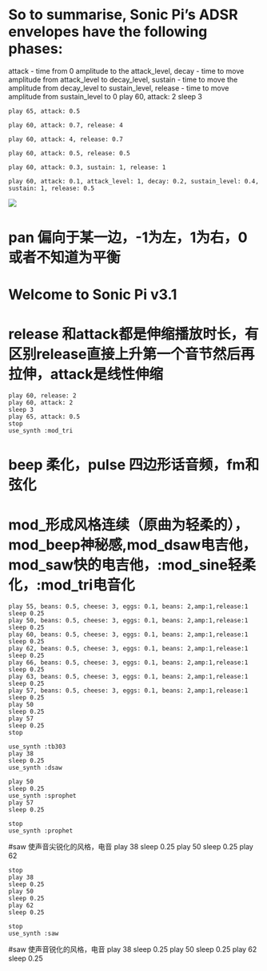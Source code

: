 # So to summarise, Sonic Pi’s ADSR envelopes have the following phases: 

attack - time from 0 amplitude to the attack_level, 
decay - time to move amplitude from attack_level to decay_level, 
sustain - time to move the amplitude from decay_level to sustain_level, 
release - time to move amplitude from sustain_level to 0 
play 60, attack: 2
sleep 3

    play 65, attack: 0.5
    
    play 60, attack: 0.7, release: 4
    
    play 60, attack: 4, release: 0.7
    
    play 60, attack: 0.5, release: 0.5
    
    play 60, attack: 0.3, sustain: 1, release: 1
    
    play 60, attack: 0.1, attack_level: 1, decay: 0.2, sustain_level: 0.4, sustain: 1, release: 0.5 
![](https://i.imgur.com/V36PcFf.jpg)
# pan 偏向于某一边，-1为左，1为右，0或者不知道为平衡

# Welcome to Sonic Pi v3.1
# release 和attack都是伸缩播放时长，有区别release直接上升第一个音节然后再拉伸，attack是线性伸缩

    play 60, release: 2
    play 60, attack: 2
    sleep 3
    play 65, attack: 0.5
    stop
    use_synth :mod_tri
# beep 柔化，pulse 四边形话音频，fm和弦化
# mod_形成风格连续（原曲为轻柔的），mod_beep神秘感,mod_dsaw电吉他，mod_saw快的电吉他，:mod_sine轻柔化，:mod_tri电音化

    play 55, beans: 0.5, cheese: 3, eggs: 0.1, beans: 2,amp:1,release:1
    sleep 0.25
    play 50, beans: 0.5, cheese: 3, eggs: 0.1, beans: 2,amp:1,release:1
    sleep 0.25
    play 60, beans: 0.5, cheese: 3, eggs: 0.1, beans: 2,amp:1,release:1
    sleep 0.25
    play 62, beans: 0.5, cheese: 3, eggs: 0.1, beans: 2,amp:1,release:1
    sleep 0.25
    play 66, beans: 0.5, cheese: 3, eggs: 0.1, beans: 2,amp:1,release:1
    sleep 0.25
    play 63, beans: 0.5, cheese: 3, eggs: 0.1, beans: 2,amp:1,release:1
    sleep 0.25
    play 57, beans: 0.5, cheese: 3, eggs: 0.1, beans: 2,amp:1,release:1
    sleep 0.25
    play 50
    sleep 0.25
    play 57
    sleep 0.25
    stop
    
    use_synth :tb303
    play 38
    sleep 0.25
    use_synth :dsaw
    
    play 50
    sleep 0.25
    use_synth :sprophet
    play 57
    sleep 0.25
    
    stop
    use_synth :prophet
#saw 使声音尖锐化的风格，电音
    play 38
    sleep 0.25
    play 50
    sleep 0.25
    play 62
    
    stop
    play 38
    sleep 0.25
    play 50
    sleep 0.25
    play 62
    sleep 0.25
    
    stop
    use_synth :saw
#saw 使声音锐化的风格，电音
    play 38
    sleep 0.25
    play 50
    sleep 0.25
    play 62
    sleep 0.25
    

